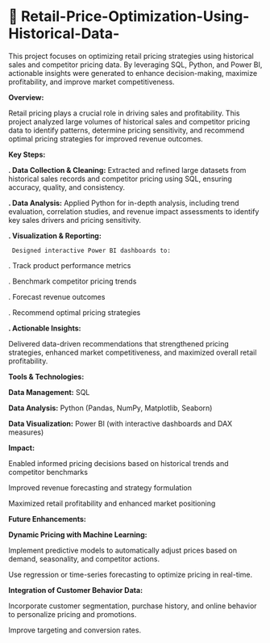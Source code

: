 # 🛒 Retail-Price-Optimization-Using-Historical-Data-


This project focuses on optimizing retail pricing strategies using historical sales and competitor pricing data. By leveraging SQL, Python, and Power BI, actionable insights were generated to enhance decision-making, maximize profitability, and improve market competitiveness.


**Overview:**

Retail pricing plays a crucial role in driving sales and profitability. This project analyzed large volumes of historical sales and competitor pricing data to identify patterns, determine pricing sensitivity, and recommend optimal pricing strategies for improved revenue outcomes.


 **Key Steps:**


**. Data Collection & Cleaning:** Extracted and refined large datasets from historical sales records and competitor pricing using SQL, ensuring accuracy, quality, and consistency.

**. Data Analysis:** Applied Python for in-depth analysis, including trend evaluation, correlation studies, and revenue impact assessments to identify key sales drivers and pricing sensitivity.

**. Visualization & Reporting:** 

     Designed interactive Power BI dashboards to:

. Track product performance metrics

. Benchmark competitor pricing trends

. Forecast revenue outcomes

. Recommend optimal pricing strategies

**. Actionable Insights:** 

Delivered data-driven recommendations that strengthened pricing strategies, enhanced market competitiveness, and maximized overall retail profitability.

**Tools & Technologies:**

**Data Management:** SQL

**Data Analysis:** Python (Pandas, NumPy, Matplotlib, Seaborn)

**Data Visualization:** Power BI (with interactive dashboards and DAX measures)

**Impact:**

Enabled informed pricing decisions based on historical trends and competitor benchmarks

Improved revenue forecasting and strategy formulation

Maximized retail profitability and enhanced market positioning

**Future Enhancements:**

**Dynamic Pricing with Machine Learning:**

Implement predictive models to automatically adjust prices based on demand, seasonality, and competitor actions.

Use regression or time-series forecasting to optimize pricing in real-time.

**Integration of Customer Behavior Data:**

Incorporate customer segmentation, purchase history, and online behavior to personalize pricing and promotions.

Improve targeting and conversion rates.
